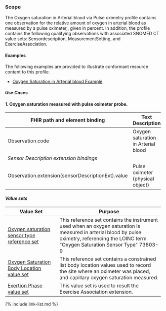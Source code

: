 ### Scope

The Oxygen saturation in Arterial blood via Pulse oximetry profile contains one observation for the relative amount of oxygen in arterial blood as measured by a pulse oximeter,, given in percent.  In addition, the profile contains the following qualifying observations with associated SNOMED CT value sets: Sensordescription, MeasurementSetting, and ExerciseAssociation.

#### Examples

The following examples are provided to illustrate conformant resource content to this profile.

- [Oxygen Saturation in Arterial blood Example](Observation-oxygenSaturationPulseOx-example.html)

#### *Use Cases*

<div>
	<h4>1.	Oxygen saturation measured with pulse oximeter probe.</h4>
	<table class="grid">
		<thead>
			<tr>
			  <th width="20%">FHIR path and element binding</th>
			  <th width="40%">Text Description</th>
			  <th width="20%">Code</th>
			  <th width="20%">Terminology</th>
			</tr>
		</thead>
		<tbody>
			<tr>
			  <td>Observation.code</td>
			  <td>Oxygen saturation in Arterial blood</td>
			  <td>59408-5</td>
			  <td>LOINC</td>
			</tr>
			<tr>
			  <td colspan="4"><i>Sensor Description extension bindings</i></td>
			</tr>
			<tr>
			  <td>Observation.extension(sensorDescriptionExt).value</td>
			  <td>Pulse oximeter (physical object)</td>
			  <td>448703006</td>
			  <td>SNOMED CT</td>
			</tr>
		</tbody>
	</table>
</div>

#### *Value sets*

<div>
	<table class="grid">
		<thead>
			<tr>
			  <th width="20%">Value Set</th>
			  <th width="40%">Purpose</th>
			</tr>
		</thead>
		<tbody>
			<tr>
			  <td><a href="ValueSet-sensorDescriptionVS.html">Oxygen saturation sensor type reference set</a></td>
			  <td>This reference set contains the instrument used when an oxygen saturation is measured in arterial blood by pulse oximetry, referencing the LOINC term "Oxygen Saturation Sensor Type" 73803-9</td>
			</tr> 
			<tr>
			  <td><a href="ValueSet-sPO2BodyLocationVS.html">Oxygen Saturation Body Location value set</a></td>
			  <td>This reference set contains a constrained list body location values used to record the site where an oximeter was placed, and capillary oxygen saturation measured.</td>
			</tr>
			<tr>
				<td><a href="ValueSet-exertionPhaseVS.html">Exertion Phase value set</a></td>
				<td>This value set is used to result the Exercise Association extension.</td>
			</tr>
		</tbody>
	</table>
</div>

{% include link-list.md %}